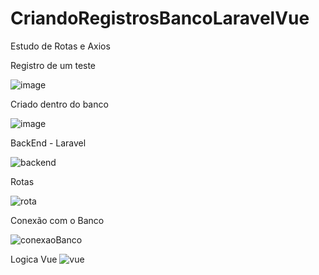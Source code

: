 # CriandoRegistrosBancoLaravelVue
Estudo de Rotas e Axios

Registro de um teste

![image](https://github.com/milena-andrade/CriandoRegistrosBancoLaravelVue/assets/81273891/3eabdfa3-9911-4acd-94cd-dd824da2eada)

Criado dentro do banco

![image](https://github.com/milena-andrade/CriandoRegistrosBancoLaravelVue/assets/81273891/250e1593-af6f-431f-8d9e-a98159b5db66)


BackEnd - Laravel

![backend](https://github.com/milena-andrade/CriandoRegistrosBancoLaravelVue/assets/81273891/5eb4ecfa-1da2-423d-b30c-97c2d530437f)

Rotas

![rota](https://github.com/milena-andrade/CriandoRegistrosBancoLaravelVue/assets/81273891/6c9f9a3e-2fd9-44d6-99d5-e55b88916b4f)

Conexão com o Banco

![conexaoBanco](https://github.com/milena-andrade/CriandoRegistrosBancoLaravelVue/assets/81273891/02917348-226e-45c0-ae5a-698fb5b6deb4)

Logica Vue
![vue](https://github.com/milena-andrade/CriandoRegistrosBancoLaravelVue/assets/81273891/7347d731-bf05-4dd3-8a44-f31859b2bfae)

